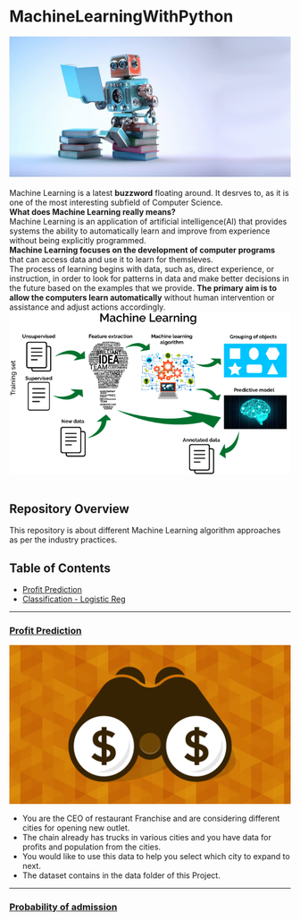 # MachineLearningWithPython
![image.png](image/machine_learning.png)<br><br>
Machine Learning is a latest __buzzword__ floating around. It desrves to, as it is one of the most interesting subfield of Computer Science.<br>
__What does Machine Learning really means?__<br>
Machine Learning is an application of artificial intelligence(AI) that provides systems the ability  to automatically learn and improve from experience without being explicitly programmed.<br>
__Machine Learning focuses on the development of computer programs__ that can access data and use it to learn for themsleves.<br>
The process of learning begins with data, such as, direct experience, or instruction, in order to look for patterns in data and make better decisions in the future based on the examples that we provide. __The primary aim is to allow the computers learn automatically__ without human intervention or assistance and adjust actions accordingly.
![image.png](image/mlflow.png)<br><br>

## Repository Overview
This repository is about different Machine Learning algorithm approaches as per the industry practices.

## Table of Contents
- [Profit Prediction](#section1)<br>
- [Classification - Logistic Reg](#section2)<br>

___
<a id=section1></a>
### [Profit Prediction](./Profit%20Prediction)
![image.png](image/Profit%20prediction.png)
- You are the CEO of restaurant Franchise and are considering different cities for opening new outlet.
- The chain already has trucks in various cities and you have data for profits and population from the cities.
- You would like to use this data to help you select which city to expand to next.
- The dataset contains in the data folder of this Project.

___
<a id=section2></a>
### [Probability of admission](./Classification-Logistic%20Reg)
